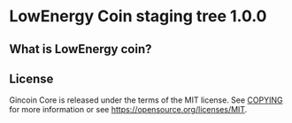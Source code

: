 LowEnergy Coin staging tree 1.0.0
===============================


What is LowEnergy coin?
----------------


License
-------

Gincoin Core is released under the terms of the MIT license. See [COPYING](COPYING) for more
information or see https://opensource.org/licenses/MIT.

